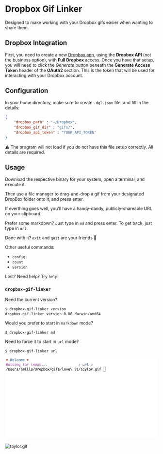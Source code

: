# Dropbox Gif Linker

Designed to make working with your Dropbox gifs easier when wanting to share them.

## Dropbox Integration

First, you need to create a new [Dropbox app][dropbox-new-app], using the **Dropbox API** (not the 
business option), with **Full Dropbox** access. Once you have that setup, you will need to click 
the _Generate_ button beneath the **Generate Access Token** header of the **OAuth2** section. This 
is the token that will be used for interacting with your Dropbox account.

## Configuration

In your home directory, make sure to create `.dgl.json` file, and fill in the details:

```json
{
	"dropbox_path" : "~/Dropbox",
	"dropbox_gif_dir" : "gifs/",
	"dropbox_api_token" : "YOUR_API_TOKEN"
}
```

⚠️ The program will not load if you do not have this file setup correctly. All details are required.

## Usage

Download the respective binary for your system, open a terminal, and execute it.

Then use a file manager to drag-and-drop a gif from your designated DropBox folder onto it, and press enter.

If everthing goes well, you'll have a handy-dandy, publicly-shareable URL on your clipboard.

Prefer some markdown? Just type in `md` and press enter. To get back, just type in `url`.

Done with it? `exit` and `quit` are your friends 💖

Other useful commands:

- `config`
- `count`
- `version`


Lost? Need help? Try `help`!

### `dropbox-gif-linker`

Need the current version?

```
$ dropbox-gif-linker version
dropbox-gif-linker version 0.80 darwin/amd64
```

Would you prefer to start in `markdown` mode?

```
$ dropbox-gif-linker md
```

Need to force it to start in `url` mode?

```
$ dropbox-gif-linker url
```

![listener example](assets/images/listener-example.gif)

![taylor.gif](https://dl.dropboxusercontent.com/s/rhkozj2hwt82bc7/taylor.gif)

[dropbox-new-app]: https://www.dropbox.com/developers/apps

